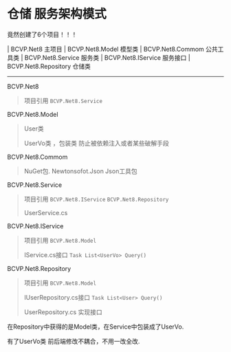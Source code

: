 # 仓储 服务架构模式

竟然创建了6个项目！！！

| BCVP.Net8 主项目
| BCVP.Net8.Model 模型类
| BCVP.Net8.Commom 公共工具类
| BCVP.Net8.Service 服务类
| BCVP.Net8.IService 服务接口
| BCVP.Net8.Repository 仓储类

------------------------------------------------------------------------

BCVP.Net8

> 项目引用 `BCVP.Net8.Service`

BCVP.Net8.Model

> User类
>
> UserVo类 ，包装类 防止被依赖注入或者某些破解手段

BCVP.Net8.Commom

> NuGet包. Newtonsofot.Json Json工具包

BCVP.Net8.Service

> 项目引用 `BCVP.Net8.IService` `BCVP.Net8.Repository`
>
> UserService.cs

BCVP.Net8.IService

> 项目引用 `BCVP.Net8.Model`
>
> IService.cs接口 `Task List<UserVo> Query()`

BCVP.Net8.Repository

> 项目引用 `BCVP.Net8.Model`
>
> IUserRepository.cs接口 `Task List<User> Query()`
>
> UserRepository.cs 实现接口

在Repository中获得的是Model类，在Service中包装成了UserVo.

有了UserVo类 前后端修改不耦合，不用一改全改.
